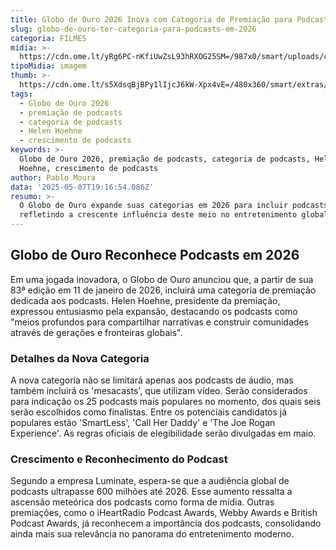 ```yaml
---
title: Globo de Ouro 2026 Inova com Categoria de Premiação para Podcasts
slug: globo-de-ouro-ter-categoria-para-podcasts-em-2026
categoria: FILMES
midia: >-
  https://cdn.ome.lt/yRg6PC-nKfiUwZsL93hRXOG25SM=/987x0/smart/uploads/conteudo/fotos/00_x1Ap0E4.jpg
tipoMidia: imagem
thumb: >-
  https://cdn.ome.lt/s5XdsqBjBPy1lIjcJ6kW-Xpx4vE=/480x360/smart/extras/conteudos/Captura_de_tela_2025-05-07_155338.png
tags:
  - Globo de Ouro 2026
  - premiação de podcasts
  - categoria de podcasts
  - Helen Hoehne
  - crescimento de podcasts
keywords: >-
  Globo de Ouro 2026, premiação de podcasts, categoria de podcasts, Helen
  Hoehne, crescimento de podcasts
author: Pablo Moura
data: '2025-05-07T19:16:54.086Z'
resumo: >-
  O Globo de Ouro expande suas categorias em 2026 para incluir podcasts,
  refletindo a crescente influência deste meio no entretenimento global.
---
```


## Globo de Ouro Reconhece Podcasts em 2026

Em uma jogada inovadora, o Globo de Ouro anunciou que, a partir de sua 83ª edição em 11 de janeiro de 2026, incluirá uma categoria de premiação dedicada aos podcasts. Helen Hoehne, presidente da premiação, expressou entusiasmo pela expansão, destacando os podcasts como "meios profundos para compartilhar narrativas e construir comunidades através de gerações e fronteiras globais".

### Detalhes da Nova Categoria

A nova categoria não se limitará apenas aos podcasts de áudio, mas também incluirá os 'mesacasts', que utilizam vídeo. Serão considerados para indicação os 25 podcasts mais populares no momento, dos quais seis serão escolhidos como finalistas. Entre os potenciais candidatos já populares estão 'SmartLess', 'Call Her Daddy' e 'The Joe Rogan Experience'. As regras oficiais de elegibilidade serão divulgadas em maio.

### Crescimento e Reconhecimento do Podcast

Segundo a empresa Luminate, espera-se que a audiência global de podcasts ultrapasse 600 milhões até 2026. Esse aumento ressalta a ascensão meteórica dos podcasts como forma de mídia. Outras premiações, como o iHeartRadio Podcast Awards, Webby Awards e British Podcast Awards, já reconhecem a importância dos podcasts, consolidando ainda mais sua relevância no panorama do entretenimento moderno.
